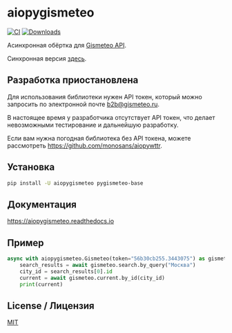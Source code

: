 # aiopygismeteo

[![CI](https://github.com/monosans/aiopygismeteo/actions/workflows/ci.yml/badge.svg)](https://github.com/monosans/aiopygismeteo/actions/workflows/ci.yml)
[![Downloads](https://static.pepy.tech/badge/aiopygismeteo)](https://pepy.tech/project/aiopygismeteo)

Асинхронная обёртка для [Gismeteo API](https://gismeteo.ru/api/).

Синхронная версия [здесь](https://github.com/monosans/pygismeteo).

## Разработка приостановлена

Для использования библиотеки нужен API токен, который можно запросить по электронной почте [b2b@gismeteo.ru](mailto:b2b@gismeteo.ru).

В настоящее время у разработчика отсутствует API токен, что делает невозможными тестирование и дальнейшую разработку.

Если вам нужна погодная библиотека без API токена, можете рассмотреть <https://github.com/monosans/aiopywttr>.

## Установка

```bash
pip install -U aiopygismeteo pygismeteo-base
```

## Документация

<https://aiopygismeteo.readthedocs.io>

## Пример

```python
async with aiopygismeteo.Gismeteo(token="56b30cb255.3443075") as gismeteo:
    search_results = await gismeteo.search.by_query("Москва")
    city_id = search_results[0].id
    current = await gismeteo.current.by_id(city_id)
    print(current)
```

## License / Лицензия

[MIT](https://github.com/monosans/aiopygismeteo/blob/main/LICENSE)
